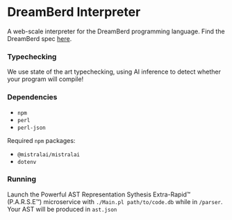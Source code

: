 # DreamBerd Interpreter

A web-scale interpreter for the DreamBerd programming language. 
Find the DreamBerd spec [here](https://github.com/TodePond/DreamBerd/tree/main).

### Typechecking
We use state of the art typechecking, using AI inference to detect whether your program will compile!

### Dependencies
- `npm`
- `perl`
- `perl-json`

Required `npm` packages:
- `@mistralai/mistralai`
- `dotenv`

### Running
Launch the Powerful AST Representation Sythesis Extra-Rapid™ (P.A.R.S.E™) microservice with `./Main.pl path/to/code.db` while in `/parser`. Your AST will be produced in `ast.json`